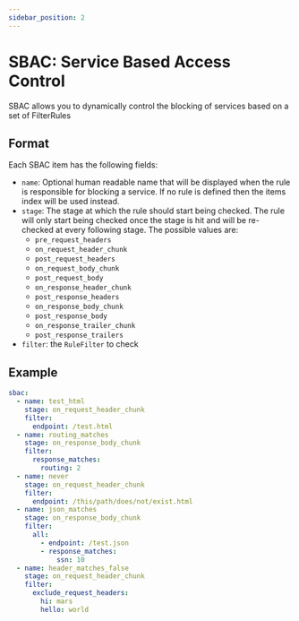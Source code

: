 ```yaml
---
sidebar_position: 2
---
```


# SBAC: Service Based Access Control

SBAC allows you to dynamically control the blocking of services based on a set of FilterRules

## Format

Each SBAC item has the following fields:

* `name`: Optional human readable name that will be displayed when the rule is responsible for blocking a service.
    If no rule is defined then the items index will be used instead.
* `stage`: The stage at which the rule should start being checked.
    The rule will only start being checked once the stage is hit and will be re-checked at every following stage. The possible values are:
  * `pre_request_headers`
  * `on_request_header_chunk`
  * `post_request_headers`
  * `on_request_body_chunk`
  * `post_request_body`
  * `on_response_header_chunk`
  * `post_response_headers`
  * `on_response_body_chunk`
  * `post_response_body`
  * `on_response_trailer_chunk`
  * `post_response_trailers`
* `filter`: the `RuleFilter` to check

## Example

```yaml
sbac:
  - name: test_html
    stage: on_request_header_chunk
    filter:
      endpoint: /test.html
  - name: routing_matches
    stage: on_response_body_chunk
    filter:
      response_matches:
        routing: 2
  - name: never
    stage: on_request_header_chunk
    filter:
      endpoint: /this/path/does/not/exist.html
  - name: json_matches
    stage: on_response_body_chunk
    filter:
      all:
        - endpoint: /test.json
        - response_matches:
            ssn: 10
  - name: header_matches_false
    stage: on_request_header_chunk
    filter:
      exclude_request_headers:
        hi: mars
        hello: world
```
